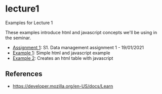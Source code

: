 # lecture1

Examples for Lecture 1

These examples introduce html and javascript concepts we'll be using in the seminar.

- [Assignment 1](assignment1): S1. Data management assignment 1 - 19/01/2021
- [Example 1](example1): Simple html and javascript example
- [Example 2](example2): Creates an html table with javascript

## References

- https://developer.mozilla.org/en-US/docs/Learn
